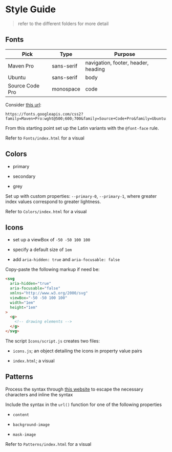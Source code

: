 # Style Guide

> refer to the different folders for more detail

## Fonts

| Pick            | Type       | Purpose                             |
| --------------- | ---------- | ----------------------------------- |
| Maven Pro       | sans-serif | navigation, footer, header, heading |
| Ubuntu          | sans-serif | body                                |
| Source Code Pro | monospace  | code                                |

Consider [this url](https://fonts.googleapis.com/css2?family=Maven+Pro:wght@500;600;700&family=Source+Code+Pro&family=Ubuntu:ital,wght@0,400;0,700;1,400;1,700&display=swap):

```code
https://fonts.googleapis.com/css2?family=Maven+Pro:wght@500;600;700&family=Source+Code+Pro&family=Ubuntu:ital,wght@0,400;0,700;1,400;1,700&display=swap
```

From this starting point set up the Latin variants with the `@font-face` rule.

Refer to `Fonts/index.html` for a visual

## Colors

- primary

- secondary

- grey

Set up with custom properties: `--primary-0`, `--primary-1`, where greater index values correspond to greater lightness.

Refer to `Colors/index.html` for a visual

## Icons

- set up a viewBox of `-50 -50 100 100`

- specify a default size of `1em`

- add `aria-hidden: true` and `aria-focusable: false`

Copy-paste the following markup if need be:

```html
<svg
  aria-hidden="true"
  aria-focusable="false"
  xmlns="http://www.w3.org/2000/svg"
  viewBox="-50 -50 100 100"
  width="1em"
  height="1em"
>
  <g>
    <!-- drawing elements -->
  </g>
</svg>
```

The script `Icons/script.js` creates two files:

- `icons.js`; an object detailing the icons in property value pairs

- `index.html`; a visual

## Patterns

Process the syntax through [this website](http://yoksel.github.io/url-encoder/) to escape the necessary characters and inline the syntax

Include the syntax in the `url()` function for one of the following properties

- `content`

- `background-image`

- `mask-image`

Refer to `Patterns/index.html` for a visual
